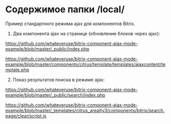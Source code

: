 
# Содержимое папки /local/

Пример стандартного режима ajax для компонентов Bitrix.

1) Два компонента ajax на странице (обновление блоков через ajax):

https://github.com/whateveruse/bitrix-component-ajax-mode-example/blob/master/_public/index.php

https://github.com/whateveruse/bitrix-component-ajax-mode-example/blob/master/components/citrus/template/templates/ajaxcontent/template.php

2) Показ результатов поиска в режиме ajax:

https://github.com/whateveruse/bitrix-component-ajax-mode-example/blob/master/_public/search/index.php

https://github.com/whateveruse/bitrix-component-ajax-mode-example/blob/master/_templates/citrus_arealty3/components/bitrix/search.page/clear/script.js
